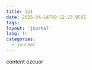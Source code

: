 ```yaml
---
title: tp1
date: 2025-04-14T09:12:23.950Z
tags:
layout: 'journal'
lang: fr
categories: 
  - journal
---
```

content ozeuor